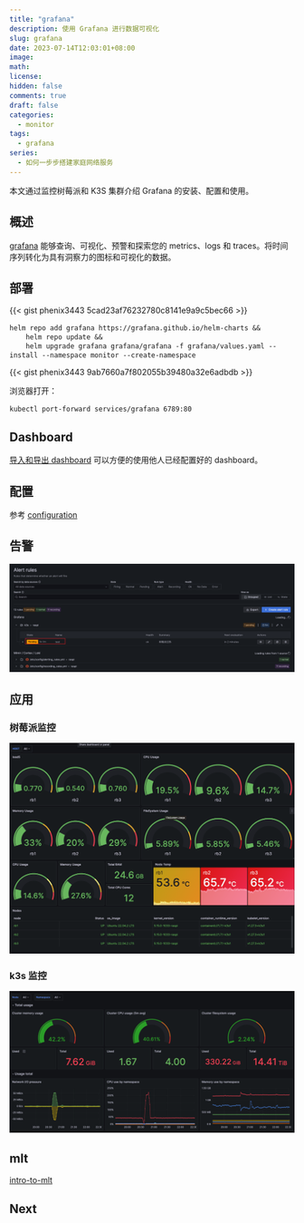 ```yaml
---
title: "grafana"
description: 使用 Grafana 进行数据可视化
slug: grafana
date: 2023-07-14T12:03:01+08:00
image:
math:
license:
hidden: false
comments: true
draft: false
categories:
  - monitor
tags:
  - grafana
series:
  - 如何一步步搭建家庭网络服务
---
```


本文通过监控树莓派和 K3S 集群介绍 Grafana 的安装、配置和使用。

<!--more-->
## 概述

[grafana](https://grafana.com/docs/grafana/latest/introduction/) 能够查询、可视化、预警和探索您的 metrics、logs 和 traces。将时间序列转化为具有洞察力的图标和可视化的数据。

## 部署

{{< gist phenix3443 5cad23af76232780c8141e9a9c5bec66 >}}

```shell
helm repo add grafana https://grafana.github.io/helm-charts &&
    helm repo update &&
    helm upgrade grafana grafana/grafana -f grafana/values.yaml --install --namespace monitor --create-namespace
```

{{< gist phenix3443 9ab7660a7f802055b39480a32e6adbdb >}}

浏览器打开：

```shell
kubectl port-forward services/grafana 6789:80
```

## Dashboard

[导入和导出 dashboard](https://grafana.com/docs/grafana/latest/dashboards/share-dashboards-panels/#dashboard-export) 可以方便的使用他人已经配置好的 dashboard。

## 配置

参考 [configuration](https://grafana.com/docs/grafana/latest/setup-grafana/configure-grafana/)

## 告警

![alert](images/alert.png)

## 应用

### 树莓派监控

![raspi](images/raspi.png)

### k3s 监控

![k3s](images/k3s.png)

## mlt

[intro-to-mlt](https://github.com/grafana/intro-to-mlt)

## Next
